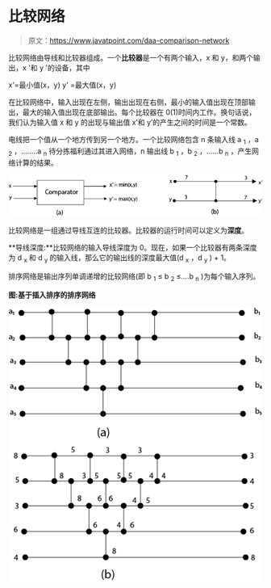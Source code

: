 # 比较网络

> 原文：<https://www.javatpoint.com/daa-comparison-network>

比较网络由导线和比较器组成。一个**比较器**是一个有两个输入，x 和 y，和两个输出，x '和 y '的设备，其中

x'=最小值(x，y)
y' =最大值(x，y)

在比较网络中，输入出现在左侧，输出出现在右侧，最小的输入值出现在顶部输出，最大的输入值出现在底部输出。每个比较器在 0(1)时间内工作。换句话说，我们认为输入值 x 和 y 的出现与输出值 x’和 y’的产生之间的时间是一个常数。

电线把一个值从一个地方传到另一个地方。一个比较网络包含 n 条输入线 a <sub>1</sub> ，a <sub>2</sub> ，........a <sub>n</sub> 待分拣福利通过其进入网络，n 输出线 b <sub>1</sub> ，b <sub>2</sub> ，......b <sub>n</sub> ，产生网络计算的结果。

![Comparison Networks](img/7daaf4d89ccec4f8f14b3f269b27d145.png)

比较网络是一组通过导线互连的比较器。比较器的运行时间可以定义为**深度**。

**导线深度:**比较网络的输入导线深度为 0。现在，如果一个比较器有两条深度为 d <sub>x</sub> 和 d <sub>y</sub> 的输入线，那么它的输出线的深度最大值(d <sub>x</sub> ，d <sub>y</sub> ) + 1。

排序网络是输出序列单调递增的比较网络(即 b <sub>1</sub> ≤ b <sub>2</sub> ≤....b <sub>n</sub> )为每个输入序列。

**图:基于插入排序的排序网络**

![Comparison Networks](img/e3d901f06bde70731381f2c58ecd510e.png)